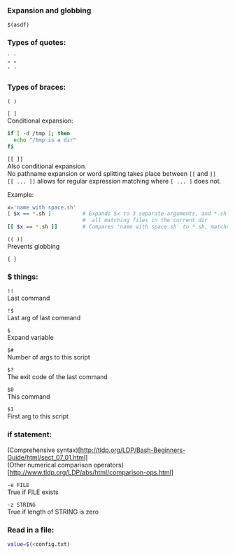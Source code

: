 

### Expansion and globbing  

`$(asdf)` 



### Types of quotes:  
`` ` ` ``  
`" "`   
`' '`    


### Types of braces:  
`( )`  

`[ ]`  
Conditional expansion:   
```bash
if [ -d /tmp ]; then
  echo "/tmp is a dir"
fi
```
  
  
`[[ ]]`  
Also conditional expansion.  
No pathname expansion or word splitting takes place between `[[` and `]]`  
`[[ ... ]]` allows for regular expression matching where `[ ... ]` does not.  
  
Example:  
```bash
x='name with space.sh'
[ $x == *.sh ]          # Expands $x to 3 separate arguments, and *.sh to
                        #  all matching files in the current dir
[[ $x == *.sh ]]        # Compares 'name with space.sh' to *.sh, matches
```

  
`(( ))`  
  Prevents globbing  
  
`{ }`  


  
### $ things:  
`!!`  
  Last command  
  
`!$`  
  Last arg of last command  
  
`$`  
  Expand variable  
  
`$#`   
  Number of args to this script  
  
`$?`    
  The exit code of the last command  
  
`$0`  
  This command  
  
`$1`   
  First arg to this script  
  


### if statement:  
(Comprehensive syntax)[http://tldp.org/LDP/Bash-Beginners-Guide/html/sect_07_01.html]   
(Other numerical comparison
operators)[http://www.tldp.org/LDP/abs/html/comparison-ops.html]   
  
`-e FILE`  
  True if FILE exists  
  
`-z STRING`  
  True if length of STRING is zero  







### Read in a file:  
```bash  
value=$(<config.txt)  
```  
